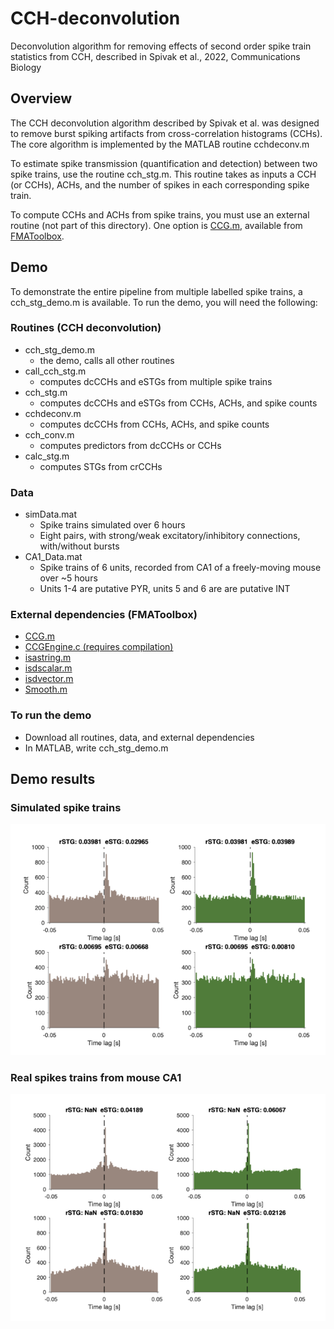 # CCH-deconvolution
Deconvolution algorithm for removing effects of second order spike train statistics from CCH, described in Spivak et al., 2022, Communications Biology

## Overview
The CCH deconvolution algorithm described by Spivak et al. was designed to remove burst spiking artifacts from cross-correlation histograms (CCHs). The core algorithm is implemented by the MATLAB routine cchdeconv.m

To estimate spike transmission (quantification and detection) between two spike trains, use the routine cch_stg.m. This routine takes as inputs a CCH (or CCHs), ACHs, and the number of spikes in each corresponding spike train.

To compute CCHs and ACHs from spike trains, you must use an external routine (not part of this directory). One option is [CCG.m,](https://github.com/michael-zugaro/FMAToolbox/blob/master/Analyses/CCG.m) available from [FMAToolbox](https://github.com/michael-zugaro/FMAToolbox). 

## Demo
To demonstrate the entire pipeline from multiple labelled spike trains, a cch_stg_demo.m is available. To run the demo, you will need the following:

### Routines (CCH deconvolution)
- cch_stg_demo.m
  - the demo, calls all other routines
- call_cch_stg.m
  - computes dcCCHs and eSTGs from multiple spike trains 
- cch_stg.m
  - computes dcCCHs and eSTGs from CCHs, ACHs, and spike counts
- cchdeconv.m
  - computes dcCCHs from CCHs, ACHs, and spike counts
- cch_conv.m
  - computes predictors from dcCCHs or CCHs
- calc_stg.m 			
  - computes STGs from crCCHs

### Data
- simData.mat
  - Spike trains simulated over 6 hours 
  - Eight pairs, with strong/weak excitatory/inhibitory connections, with/without bursts
- CA1_Data.mat 	
  - Spike trains of 6 units, recorded from CA1 of a freely-moving mouse over ~5 hours
  - Units 1-4 are putative PYR, units 5 and 6 are are putative INT

### External dependencies (FMAToolbox)
- [CCG.m](https://github.com/michael-zugaro/FMAToolbox/blob/master/Analyses/CCG.m)
- [CCGEngine.c (requires compilation)](https://github.com/michael-zugaro/FMAToolbox/blob/master/Analyses/private/CCGEngine.c)
- [isastring.m](https://github.com/michael-zugaro/FMAToolbox/blob/master/Helpers/isastring.m)
- [isdscalar.m](https://github.com/michael-zugaro/FMAToolbox/blob/master/Helpers/isdscalar.m)
- [isdvector.m](https://github.com/michael-zugaro/FMAToolbox/blob/master/Helpers/isdvector.m)
- [Smooth.m](https://github.com/michael-zugaro/FMAToolbox/blob/master/General/Smooth.m)

### To run the demo
- Download all routines, data, and external dependencies
- In MATLAB, write cch_stg_demo.m

## Demo results

### Simulated spike trains
![simulation](fig1_simulation.png)
### Real spikes trains from mouse CA1
![CA1](fig2.CA1.png)




